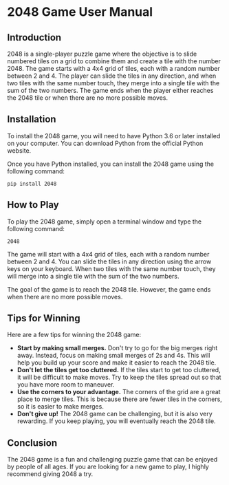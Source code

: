# 2048 Game User Manual

## Introduction

2048 is a single-player puzzle game where the objective is to slide numbered tiles on a grid to combine them and create a tile with the number 2048. The game starts with a 4x4 grid of tiles, each with a random number between 2 and 4. The player can slide the tiles in any direction, and when two tiles with the same number touch, they merge into a single tile with the sum of the two numbers. The game ends when the player either reaches the 2048 tile or when there are no more possible moves.

## Installation

To install the 2048 game, you will need to have Python 3.6 or later installed on your computer. You can download Python from the official Python website.

Once you have Python installed, you can install the 2048 game using the following command:

```
pip install 2048
```

## How to Play

To play the 2048 game, simply open a terminal window and type the following command:

```
2048
```

The game will start with a 4x4 grid of tiles, each with a random number between 2 and 4. You can slide the tiles in any direction using the arrow keys on your keyboard. When two tiles with the same number touch, they will merge into a single tile with the sum of the two numbers.

The goal of the game is to reach the 2048 tile. However, the game ends when there are no more possible moves.

## Tips for Winning

Here are a few tips for winning the 2048 game:

* **Start by making small merges.** Don't try to go for the big merges right away. Instead, focus on making small merges of 2s and 4s. This will help you build up your score and make it easier to reach the 2048 tile.
* **Don't let the tiles get too cluttered.** If the tiles start to get too cluttered, it will be difficult to make moves. Try to keep the tiles spread out so that you have more room to maneuver.
* **Use the corners to your advantage.** The corners of the grid are a great place to merge tiles. This is because there are fewer tiles in the corners, so it is easier to make merges.
* **Don't give up!** The 2048 game can be challenging, but it is also very rewarding. If you keep playing, you will eventually reach the 2048 tile.

## Conclusion

The 2048 game is a fun and challenging puzzle game that can be enjoyed by people of all ages. If you are looking for a new game to play, I highly recommend giving 2048 a try.